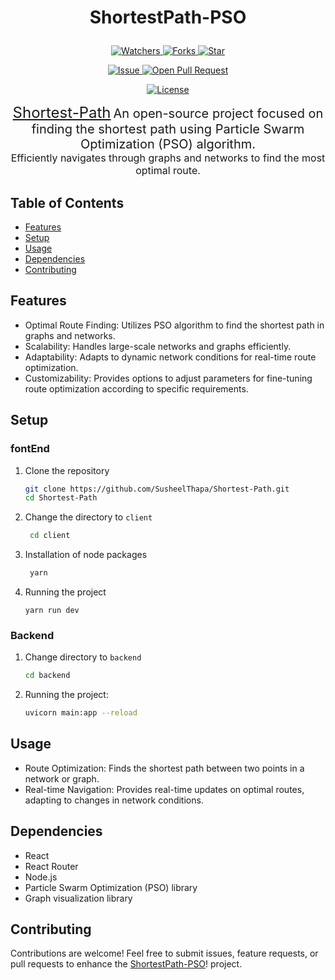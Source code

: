 # <p align="center">ShortestPath-PSO</p>
<p align="center">
    <a href="https://github.com/SusheelThapa/Shortest-Path/watchers" target="_blank">
        <img src="https://img.shields.io/github/watchers/SusheelThapa/Shortest-Path?style=for-the-badge&logo=appveyor" alt="Watchers"/>
    </a>
    <a href="https://github.com/SusheelThapa/Shortest-Path/network/members" target="_blank">
        <img src="https://img.shields.io/github/forks/SusheelThapa/Shortest-Path?style=for-the-badge&logo=appveyor" alt="Forks"/>
    </a>
    <a href="https://github.com/SusheelThapa/Shortest-Path/stargazers" target="_blank">
        <img src="https://img.shields.io/github/stars/SusheelThapa/Shortest-Path?style=for-the-badge&logo=appveyor" alt="Star"/>
    </a>
</p>
<p align="center">
    <a href="https://github.com/SusheelThapa/Shortest-Path/issues" target="_blank">
        <img src="https://img.shields.io/github/issues/SusheelThapa/Shortest-Path.svg?style=for-the-badge&logo=appveyor" alt="Issue"/>
    </a>
    <a href="https://github.com/SusheelThapa/Shortest-Path/pulls" target="_blank">
        <img src="https://img.shields.io/github/issues-pr/SusheelThapa/Shortest-Path.svg?style=for-the-badge&logo=appveyor" alt="Open Pull Request"/>
    </a>
</p>
<p align="center">
    <a href="https://github.com/SusheelThapa/Shortest-Path/blob/main/LICENSE" target="_blank">
        <img src="https://img.shields.io/github/license/SusheelThapa/Shortest-Path?style=for-the-badge&logo=appveyor" alt="License" />
    </a>
</p>
<p align="center">
  <a href="https://github.com/SusheelThapa/Shortest-Path" style="font-size: 24px;">Shortest-Path</a>
  <span style="font-size: 20px;">An open-source project focused on finding the shortest path using Particle Swarm Optimization (PSO) algorithm.</span><br>
  <span style="font-size: 16px;">Efficiently navigates through graphs and networks to find the most optimal route.</span><br>
</p>

## Table of Contents
- [Features](#features)
- [Setup](#setup)
- [Usage](#usage)
- [Dependencies](#dependencies)
- [Contributing](#contributing)
## Features
- Optimal Route Finding: Utilizes PSO algorithm to find the shortest path in graphs and networks.
- Scalability: Handles large-scale networks and graphs efficiently.
- Adaptability: Adapts to dynamic network conditions for real-time route optimization.
- Customizability: Provides options to adjust parameters for fine-tuning route optimization according to specific requirements.

## Setup
### fontEnd
1. Clone the repository
   ```bash
   git clone https://github.com/SusheelThapa/Shortest-Path.git
   cd Shortest-Path
   ```
2. Change the directory to ```client```
   ```bash
    cd client
   ```
3. Installation of node packages
   ```bash
    yarn
   ```
4. Running the project
   ```
   yarn run dev
   ```

### Backend
1. Change directory to ```backend```
   ```bash
   cd backend
   ```
2. Running the project:
   ```bash
   uvicorn main:app --reload
   ```

## Usage
- Route Optimization: Finds the shortest path between two points in a network or graph.
- Real-time Navigation: Provides real-time updates on optimal routes, adapting to changes in network conditions.

## Dependencies
- React
- React Router
- Node.js
- Particle Swarm Optimization (PSO) library
- Graph visualization library

## Contributing
Contributions are welcome! Feel free to submit issues, feature requests, or pull requests to enhance the [ShortestPath-PSO]()! project.




